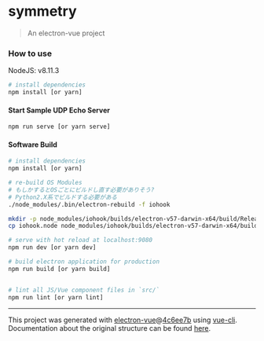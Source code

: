 # symmetry

> An electron-vue project

### How to use

NodeJS: v8.11.3

``` bash
# install dependencies
npm install [or yarn]
```

#### Start Sample UDP Echo Server

``` bash
npm run serve [or yarn serve]
```

#### Software Build

``` bash
# install dependencies
npm install [or yarn]

# re-build OS Modules
# もしかするとOSごとにビルドし直す必要がありそう?
# Python2.X系でビルドする必要がある
./node_modules/.bin/electron-rebuild -f iohook

mkdir -p node_modules/iohook/builds/electron-v57-darwin-x64/build/Release
cp iohook.node node_modules/iohook/builds/electron-v57-darwin-x64/build/Release/iohook.node

# serve with hot reload at localhost:9080
npm run dev [or yarn dev]

# build electron application for production
npm run build [or yarn build]


# lint all JS/Vue component files in `src/`
npm run lint [or yarn lint]

```

---

This project was generated with [electron-vue](https://github.com/SimulatedGREG/electron-vue)@[4c6ee7b](https://github.com/SimulatedGREG/electron-vue/tree/4c6ee7bf4f9b4aa647a22ec1c1ca29c2e59c3645) using [vue-cli](https://github.com/vuejs/vue-cli). Documentation about the original structure can be found [here](https://simulatedgreg.gitbooks.io/electron-vue/content/index.html).
